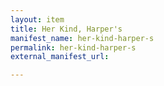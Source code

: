 ```yaml
---
layout: item
title: Her Kind, Harper's
manifest_name: her-kind-harper-s
permalink: her-kind-harper-s
external_manifest_url: 

---
```

<!-- Add an essay or interpretive material below this line,
using HTML or markdown.  Do not modify this file above this line -->

